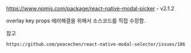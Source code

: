 https://www.npmjs.com/package/react-native-modal-picker - v2.1.2

overlay key props 에러해결을 위해서 소스코드를 직접 수정함.

참고

```
https://github.com/peacechen/react-native-modal-selector/issues/186
```
